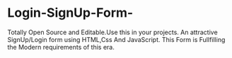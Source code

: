 # Login-SignUp-Form-
Totally Open Source and Editable.Use this in your projects.
An attractive SignUp/Login form using HTML,Css And JavaScript.
This Form is Fullfilling the Modern requirements of this era. 

